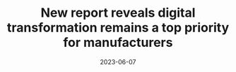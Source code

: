 ---
category:
- .nan
date: 2023-06-07
keyword_suggestion: wordpress management services
post_inspiration: https://www.themanufacturer.com/articles/new-report-reveals-digital-remains-a-top-priority-for-manufacturers/
silot_terms: digital transformation
title: New report reveals <b>digital</b> transformation remains a top priority for
  manufacturers
---